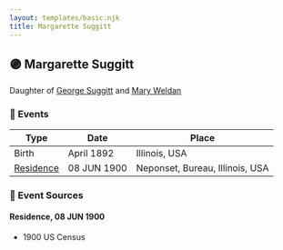```yaml
---
layout: templates/basic.njk
title: Margarette Suggitt
---
```

## 🟣 Margarette Suggitt

Daughter of [George Suggitt](/people/4/48171276) and [Mary Weldan](/people/1/18538354)

### 📆 Events

Type | Date | Place
------ | ------ | ------
Birth | April 1892 | Illinois, USA
[Residence](#event-event-0) | 08 JUN 1900 | Neponset, Bureau, Illinois, USA

### 📰 Event Sources

#### <a id="event-event-0"></a> Residence, 08 JUN 1900
* 1900 US Census
